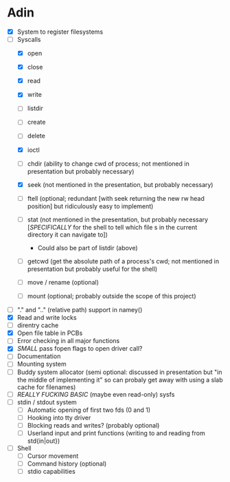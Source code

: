 # Adin

- [x] System to register filesystems
- [ ] Syscalls
  - [x] open
  - [x] close
  - [x] read
  - [x] write
  - [ ] listdir
  - [ ] create
  - [ ] delete
  - [x] ioctl

  - [ ] chdir (ability to change cwd of process; not mentioned in presentation but probably necessary)
  - [x] seek (not mentioned in the presentation, but probably necessary)
  - [ ] ftell (optional; redundant [with seek returning the new rw head position] but ridiculously easy to implement)
  - [ ] stat (not mentioned in the presentation, but probably necessary [_SPECIFICALLY_ for the shell to tell which file  s in the current directory it can navigate to])
      - Could also be part of listdir (above)
  - [ ] getcwd (get the absolute path of a process's cwd; not mentioned in presentation but probably useful for the shell)

  - [ ] move / rename (optional)
  - [ ] mount (optional; probably outside the scope of this project)
- [ ] "." and ".." (relative path) support in namey()
- [x] Read and write locks
- [ ] direntry cache
- [x] Open file table in PCBs
- [ ] Error checking in all major functions
- [x] _SMALL_ pass fopen flags to open driver call?
- [ ] Documentation
- [ ] Mounting system
- [ ] Buddy system allocator (semi optional: discussed in presentation but "in the middle of implementing it" so can probaly get away with using a slab cache for filenames)
- [ ] _REALLY FUCKING BASIC_ (maybe even read-only) sysfs
- [ ] stdin / stdout system
  - [ ] Automatic opening of first two fds (0 and 1)
  - [ ] Hooking into tty driver
  - [ ] Blocking reads and writes? (probably optional)
  - [ ] Userland input and print functions (writing to and reading from std{in|out})
- [ ] Shell
  - [ ] Cursor movement
  - [ ] Command history (optional)
  - [ ] stdio capabilities
